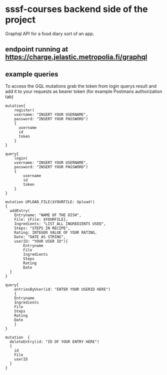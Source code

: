 # sssf-courses backend side of the project
Graphql API for a food diary sort of an app.

## endpoint running at https://charge.jelastic.metropolia.fi/graphql
## example queries
To access the GQL mutations grab the token from login querys result and add it to your requests as bearer token (for example Postmans authorization tab)

```gql
mutation{
    register(
    username: "INSERT YOUR USERNAME",
    password: "INSERT YOUR PASSWORD")
    {
      username
      id
      token
    }
}
```
```gql
query{
    login(
    username: "INSERT YOUR USERNAME",
    password: "INSERT YOUR PASSWORD") 
    {
        username
        id
        token
    }
}
```

```gql
mutation UPLOAD_FILE($YOURFILE: Upload!)
{
  addEntry(
    Entryname: "NAME OF THE DISH",
    File: {File: $YOURFILE},
    Ingredients: "LIST ALL INGREDIENTS USED",
    Steps: "STEPS IN RECIPE",
    Rating: INTEGER VALUE OF YOUR RATING,
    Date: "DATE AS STRING",
    userID: "YOUR USER ID"){
        Entryname
        File
        Ingredients
        Steps
        Rating
        Date
  }
}
```

```gql
query{
    entriesByUser(id: "ENTER YOUR USERID HERE") 
    {
    Entryname
    Ingredients
  	File
    Steps
    Rating
    Date
    }
}
```

```gql
mutation  {
  deleteEntry(id: "ID OF YOUR ENTRY HERE")
  {
    id
    File
    userID
  }
}
```

